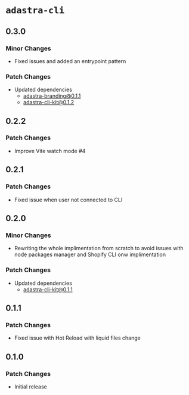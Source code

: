 # `adastra-cli`

## 0.3.0

### Minor Changes

- Fixed issues and added an entrypoint pattern

### Patch Changes

- Updated dependencies
  - adastra-branding@0.1.1
  - adastra-cli-kit@0.1.2

## 0.2.2

### Patch Changes

- Improve Vite watch mode #4

## 0.2.1

### Patch Changes

- Fixed issue when user not connected to CLI

## 0.2.0

### Minor Changes

- Rewriting the whole implimentation from scratch to avoid issues with node packages manager and Shopify CLI onw implimentation

### Patch Changes

- Updated dependencies
  - adastra-cli-kit@0.1.1

## 0.1.1

### Patch Changes

- Fixed issue with Hot Reload with liquid files change

## 0.1.0

### Patch Changes

- Initial release
